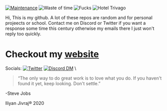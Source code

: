 [![Maintenance](https://img.shields.io/badge/Maintained-sometimes%20when%20i%20feel%20like%20it-brightgreen)](https://github.com/iliyan61/iliyan61/graphs/commit-activity)
![Waste of time](https://img.shields.io/badge/Waste%20of%20time%3F-Yes-blue)
![Fucks](https://img.shields.io/badge/Fucks%3F-all%20of%20them%3F-ff69b4)
![Hotel Trivago](https://img.shields.io/badge/Hotel%3F-TRIVAGO!!!-red)

Hi, 
This is my github. A lot of these repos are random and for personal projeects or school. Contact me on Discord or Twitter if you want a response some time this century otherwise my emails there I just won't reply too quickly.

# Checkout my [website](iliyan.dev)

Socials: 
[![Twitter](https://img.shields.io/twitter/follow/iliyan_jivraj?style=social)](https://twitter.com/iliyan_jivraj)
[![Discord DM](https://img.shields.io/badge/Discord-DM%20me-blueviolet)](https://discordapp.com/users/368367700772388865/) \



> “The only way to do great work is to love what you do. If you haven't found it yet, keep looking. Don't settle.” 

-Steve Jobs
 

Iliyan Jivraj® 2020

